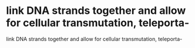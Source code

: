 # link DNA strands together and allow for cellular transmutation, teleporta-

link DNA strands together and allow for cellular transmutation, teleporta-